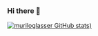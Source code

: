 ### Hi there 👋

[![muriloglasser GitHub stats](https://github-readme-stats.vercel.app/api?username=muriloglasser&show_icons=true&theme=synthwave))](https://github.com/muriloglasser/github-readme-stats)
